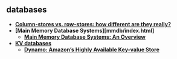 ## databases

- **[Column-stores vs. row-stores: how different are they really?][column-stores-vs-row-stores]**
- **[Main Memory Database Systems][mmdb/index.html]**
  - **[Main Memory Database Systems: An Overview][mmdb-overview]**
- **[KV databases](kv/index.html)**
  - **[Dynamo: Amazon’s Highly Available Key-value Store][dynamo]**

[column-stores-vs-row-stores]: colum-stores-vs-row-stores.md
[dynamo]: kv/dynamo.md
[mmdb-overview]: mmdb/overview.md
